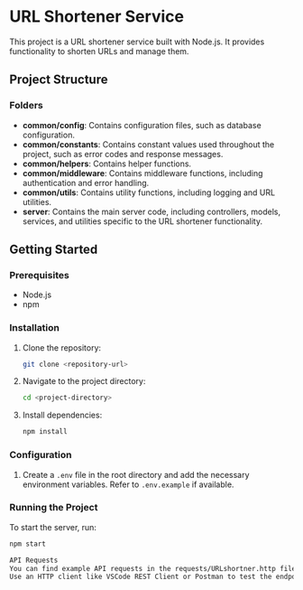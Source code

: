 # URL Shortener Service

This project is a URL shortener service built with Node.js. It provides functionality to shorten URLs and manage them.

## Project Structure



### Folders

- **common/config**: Contains configuration files, such as database configuration.
- **common/constants**: Contains constant values used throughout the project, such as error codes and response messages.
- **common/helpers**: Contains helper functions.
- **common/middleware**: Contains middleware functions, including authentication and error handling.
- **common/utils**: Contains utility functions, including logging and URL utilities.
- **server**: Contains the main server code, including controllers, models, services, and utilities specific to the URL shortener functionality.

## Getting Started

### Prerequisites

- Node.js
- npm

### Installation

1. Clone the repository:
    ```sh
    git clone <repository-url>
    ```
2. Navigate to the project directory:
    ```sh
    cd <project-directory>
    ```
3. Install dependencies:
    ```sh
    npm install
    ```

### Configuration

1. Create a `.env` file in the root directory and add the necessary environment variables.
  Refer to `.env.example` if available.

### Running the Project

To start the server, run:

```sh
npm start

API Requests
You can find example API requests in the requests/URLshortner.http file.
Use an HTTP client like VSCode REST Client or Postman to test the endpoints.
